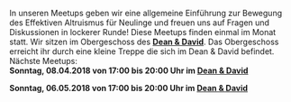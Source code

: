  In unseren Meetups geben wir eine allgemeine Einführung zur Bewegung des Effektiven Altruismus für Neulinge und freuen uns auf Fragen und Diskussionen in lockerer Runde! Diese Meetups finden einmal im Monat statt. Wir sitzen im Obergeschoss des **[Dean & David](https://www.google.de/maps/place/Dean+%26+David/@48.7826502,9.1694814,15z/data=!4m8!1m2!2m1!1sdean+and+david+stuttgart!3m4!1s0x4799db49adb60fd5:0xbf8123c46f08a879!8m2!3d48.775128!4d9.1726715)**. Das Obergeschoss erreicht ihr durch eine kleine Treppe die sich im Dean & David befindet. 
 Nächste Meetups:  
 **Sonntag, 08.04.2018 von 17:00 bis 20:00 Uhr im [Dean & David](https://www.google.de/maps/place/Dean+%26+David/@48.7826502,9.1694814,15z/data=!4m8!1m2!2m1!1sdean+and+david+stuttgart!3m4!1s0x4799db49adb60fd5:0xbf8123c46f08a879!8m2!3d48.775128!4d9.1726715)** 
 
**Sonntag, 06.05.2018 von 17:00 bis 20:00 Uhr im [Dean & David](https://www.google.de/maps/place/Dean+%26+David/@48.7826502,9.1694814,15z/data=!4m8!1m2!2m1!1sdean+and+david+stuttgart!3m4!1s0x4799db49adb60fd5:0xbf8123c46f08a879!8m2!3d48.775128!4d9.1726715)**
